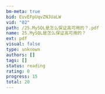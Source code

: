 ```yaml
---
bm-meta: true
bid: EuvEFpUqvZNJUaLW
vid: "02"
path: /25.MySQL是怎么保证高可用的？.pdf
name: 25.MySQL是怎么保证高可用的？
ext: pdf
visual: false
type: unknown
authors: []
tags: []
status: reading
rating: 0
progress: 15
total: 20
---
```

